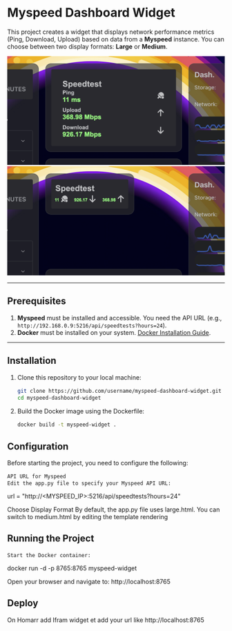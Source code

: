# Myspeed Dashboard Widget

This project creates a widget that displays network performance metrics (Ping, Download, Upload) based on data from a **Myspeed** instance. You can choose between two display formats: **Large** or **Medium**.

![Myspeed Dashboard Widget](./exemple/large.png)
![Myspeed Dashboard Widget](./exemple/medium.png)

---

## Prerequisites

1. **Myspeed** must be installed and accessible. You need the API URL (e.g., `http://192.168.0.9:5216/api/speedtests?hours=24`).
2. **Docker** must be installed on your system. [Docker Installation Guide](https://docs.docker.com/get-docker/).

---

## Installation

1. Clone this repository to your local machine:
   ```bash
   git clone https://github.com/username/myspeed-dashboard-widget.git
   cd myspeed-dashboard-widget
    ```

2. Build the Docker image using the Dockerfile:
    ```bash
    docker build -t myspeed-widget .
    ```

## Configuration

Before starting the project, you need to configure the following:

    API URL for Myspeed
    Edit the app.py file to specify your Myspeed API URL:

url = "http://<MYSPEED_IP>:5216/api/speedtests?hours=24"

Choose Display Format
By default, the app.py file uses large.html. You can switch to medium.html by editing the template rendering

## Running the Project

    Start the Docker container:

docker run -d -p 8765:8765 myspeed-widget

Open your browser and navigate to:
http://localhost:8765


## Deploy

On Homarr add Ifram widget et add your url like http://localhost:8765
